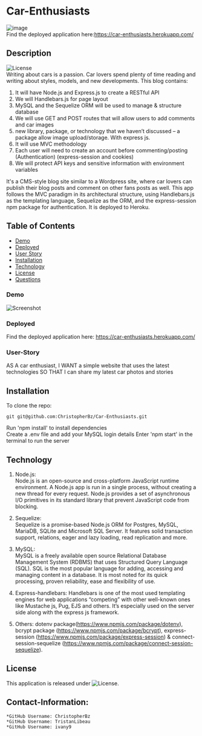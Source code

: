 # Car-Enthusiasts
![image](https://user-images.githubusercontent.com/81110745/132675888-db4f0317-0420-4b5b-a36a-af7be3cf70af.png)  
Find the deployed application here:https://car-enthusiasts.herokuapp.com/

## Description
  ![License](https://img.shields.io/badge/License-MIT-blue.svg "License Badge")  
Writing about cars is a passion. Car lovers spend plenty of time reading and writing about styles, models, and new developments. This blog contains:
1.	It will have Node.js and Express.js to create a RESTful API 
2.	We will Handlebars.js for page layout
3.	MySQL and the Sequelize ORM will be used to manage & structure database
4.	We will use GET and POST routes that will allow users to add comments and car images
5.	new library, package, or technology that we haven’t discussed – a package allow image upload/storage. With express js.
6.	It will use MVC methodology
7.	Each user will need to create an account before commenting/posting (Authentication) (express-session and cookies)
8.	We will protect API keys and sensitive information with environment variables

It's a CMS-style blog site similar to a Wordpress site, where car lovers can publish their blog posts and comment on other fans posts as well. This app follows the MVC paradigm in its architectural structure, using Handlebars.js as the templating language, Sequelize as the ORM, and the express-session npm package for authentication. It is deployed to Heroku.


## Table of Contents
- [Demo](#Demo)
- [Deployed](#Deployed)
- [User Story](#User-Story)
- [Installation](#installation)
- [Technology](#technology)
- [License](#license)
- [Questions](#Contact-Information)  

### Demo
![Screenshot](https://github.com/ChristopherBz/Car-Enthusiasts/blob/c298a76953a9eebddeb22ecba88116ba76647126/assets/Car%20Enthusiats.gif)

### Deployed
Find the deployed application here: https://car-enthusiasts.herokuapp.com/

### User-Story
AS A car enthusiast,
I WANT a simple website that uses the latest technologies
SO THAT I can share my latest car photos and stories



## Installation

To clone the repo:
```
git git@github.com:ChristopherBz/Car-Enthusiasts.git
``` 
Run 'npm install' to install dependencies  
Create a .env file and add your MySQL login details 
Enter 'npm start' in the terminal to run the server

## Technology

1. Node.js:  
Node.js is an open-source and cross-platform JavaScript runtime environment.
A Node.js app is run in a single process, without creating a new thread for every request.
Node.js provides a set of asynchronous I/O primitives in its standard library that prevent JavaScript code from blocking.

2. Sequelize:  
Sequelize is a promise-based Node.js ORM for Postgres, MySQL, MariaDB, SQLite and Microsoft SQL Server. It features solid transaction support, relations, eager and lazy loading, read replication and more.

3. MySQL:  
MySQL is a freely available open source Relational Database Management System (RDBMS) that uses Structured Query Language (SQL). SQL is the most popular language for adding, accessing and managing content in a database. It is most noted for its quick processing, proven reliability, ease and flexibility of use.  

4. Express-handlebars: Handlebars is one of the most used templating engines for web applications “competing” with other well-known ones like Mustache js, Pug, EJS and others. It’s especially used on the server side along with the express js framework.  

5. Others: dotenv package(https://www.npmjs.com/package/dotenv), bcrypt package (https://www.npmjs.com/package/bcrypt), express-session (https://www.npmjs.com/package/express-session) & connect-session-sequelize (https://www.npmjs.com/package/connect-session-sequelize).  

## License

This application is released under ![License](https://img.shields.io/badge/License-MIT-blue.svg "License Badge").


## Contact-Information:
    *GitHub Username: ChristopherBz
    *GitHub Username: TristanLibeau
    *GitHub Username: ivany9
